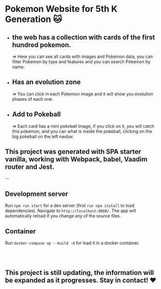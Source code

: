 #  Pokemon Website for 5th K Generation  🐱 


  - ## the web has a collection with cards of the first hundred pokemon.
      =>  Here you can see all cards with images and Pokemon data, you can filter Pokemon by type and features and you can search Pokemon by name.
  - ## Has an evolution zone 
      => You can click in each Pokemon image and it will show you evolution phases of each one.
  - ## Add to Pokeball 
      => Each card has a mini pokeball image, if you click on it, you will catch this pokemon, and you can what is inside the pokeball, clicking on the big pokeball on the left navbar.
   
 
  
This project was generated with SPA starter vanilla, working with Webpack, babel, Vaadim router and Jest.
--
--

## Development server

Run `npm run start` for a dev server (first `run npm install` to load dependencies). 
Navigate to `http://localhost:8080/`. The app will automatically reload if you change any of the source files.

## Container

Run `docker-compose up --build -d` for load it in a docker container.

<br><br>

## This project is still updating, the information will be expanded as it progresses. Stay in contact! ❤️
